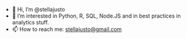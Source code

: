 - 👋 Hi, I’m @stellajusto
- 👀 I’m interested in Python, R, SQL, Node.JS and in best practices in analytics stuff.
- 📫 How to reach me: stellajusto@gmail.com

<!---
stellajusto/stellajusto is a ✨ special ✨ repository because its `README.md` (this file) appears on your GitHub profile.
You can click the Preview link to take a look at your changes.
--->
